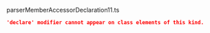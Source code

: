parserMemberAccessorDeclaration11.ts
```json
'declare' modifier cannot appear on class elements of this kind.
```
